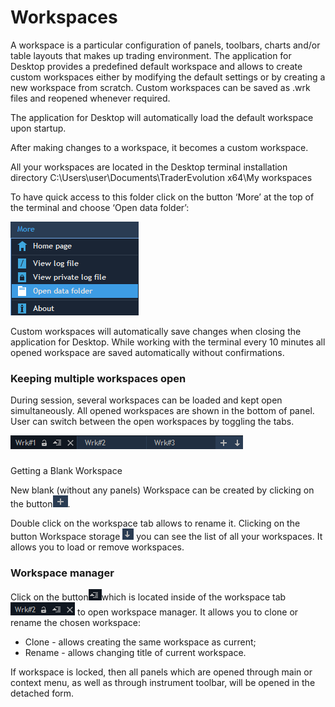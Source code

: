 # Workspaces


A workspace is a particular configuration of panels, toolbars, charts and/or table layouts that makes up trading environment. The application for Desktop provides a predefined default workspace and allows to create custom workspaces either by modifying the default settings or by creating a new workspace from scratch. Custom workspaces can be saved as .wrk files and reopened whenever required.

The application for Desktop will automatically load the default workspace upon startup.

After making changes to a workspace, it becomes a custom workspace.

All your workspaces are located in the Desktop terminal installation directory C:\Users\user\Documents\TraderEvolution x64\My workspaces  
  
To have quick access to this folder click on the button ‘More’ at the top of the terminal and choose ‘Open data folder’:

![](../../.gitbook/assets/1%20%283%29.png)


Custom workspaces will automatically save changes when closing the application for Desktop. While working with the terminal every 10 minutes all opened workspace are saved automatically without confirmations.

### Keeping multiple workspaces open 

During session, several workspaces can be loaded and kept open simultaneously. All opened workspaces are shown in the bottom of panel. User can switch between the open workspaces by toggling the tabs.

![](../../.gitbook/assets/2%20%286%29.png)

### 
Getting a Blank Workspace

New blank \(without any panels\) Workspace can be created by clicking on the button![](../../.gitbook/assets/3%20%284%29.png). 


Double click on the workspace tab allows to rename it. Clicking on the button Workspace storage ![](../../.gitbook/assets/4%20%2813%29.png)
you can see the list of all your workspaces. It allows you to load or remove workspaces.

### Workspace manager

Click on the button![](../../.gitbook/assets/5%20%2811%29.png)which is located inside of the workspace tab![](../../.gitbook/assets/6%20%2812%29.png) to open workspace manager. It allows you to clone or rename the chosen workspace:

* Clone - allows creating the same workspace as current;
* Rename - allows changing title of current workspace.

If workspace is locked, then all panels which are opened through main or context menu, as well as through instrument toolbar, will be opened in the detached form.

###  

